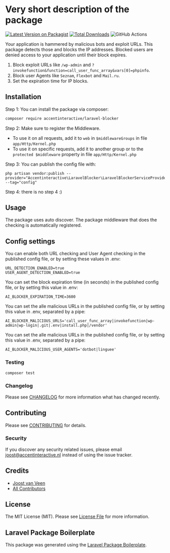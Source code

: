 # Very short description of the package

[![Latest Version on Packagist](https://img.shields.io/packagist/v/accentinteractive/laravel-blocker.svg?style=flat-square)](https://packagist.org/packages/accentinteractive/laravel-blocker)
[![Total Downloads](https://img.shields.io/packagist/dt/accentinteractive/laravel-blocker.svg?style=flat-square)](https://packagist.org/packages/accentinteractive/laravel-blocker)
![GitHub Actions](https://github.com/accentinteractive/laravel-blocker/actions/workflows/main.yml/badge.svg)

Your application is hammered by malicious bots and exploit URLs. This package detects those and blocks the IP addresses. Blocked users are denied access to your application until their block expires.

1. Block exploit URLs like `/wp-admin` and `?invokefunction&function=call_user_func_array&vars[0]=phpinfo`.
2. Block user Agents like `Seznam`, `Flexbot` and `Mail.ru`.
3. Set the expiration time for IP blocks.

## Installation

Step 1: You can install the package via composer:

```bash
composer require accentinteractive/laravel-blocker
```

Step 2: Make sure to register the Middleware. 

- To use it on all requests, add it to `web` in `$middlewareGroups` in file `app/Http/Kernel.php`
- To use it on specific requests, add it to another group or to the `protected $middleware` property in file `app/Http/Kernel.php`

Step 3: You can publish the config file with:

```
php artisan vendor:publish --provider="Accentinteractive\LaravelBlocker\LaravelBlockerServiceProvider" --tag="config"
```

Step 4: there is no step 4 :)

## Usage

The package uses auto discover. The package middleware that does the checking is automatically registered.

## Config settings

You can enable both URL checking and User Agent checking in the published config file, or by setting these values in .env:

```apacheconf
URL_DETECTION_ENABLED=true
USER_AGENT_DETECTION_ENABLED=true
```

You can set the block expiration time (in seconds) in the published config file, or by setting this value in .env:

```apacheconf
AI_BLOCKER_EXPIRATION_TIME=3600
```

You can set the alle malicious URLs in the published config file, or by setting this value in .env, separated by a pipe:

```apacheconf
AI_BLOCKER_MALICIOUS_URLS='call_user_func_array|invokefunction|wp-admin|wp-login|.git|.env|install.php|/vendor'
```

You can set the alle malicious URLs in the published config file, or by setting this value in .env, separated by a pipe:

```apacheconf
AI_BLOCKER_MALICIOUS_USER_AGENTS='dotbot|linguee'
```

### Testing

```bash
composer test
```

### Changelog

Please see [CHANGELOG](CHANGELOG.md) for more information what has changed recently.

## Contributing

Please see [CONTRIBUTING](CONTRIBUTING.md) for details.

### Security

If you discover any security related issues, please email joost@accentinteractive.nl instead of using the issue tracker.

## Credits

-   [Joost van Veen](https://github.com/accentinteractive)
-   [All Contributors](../../contributors)

## License

The MIT License (MIT). Please see [License File](LICENSE.md) for more information.

## Laravel Package Boilerplate

This package was generated using the [Laravel Package Boilerplate](https://laravelpackageboilerplate.com).
